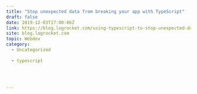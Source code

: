 ```yaml
---
title: "Stop unexpected data from breaking your app with TypeScript"
draft: false
date: 2019-12-03T17:00:06Z
link: https://blog.logrocket.com/using-typescript-to-stop-unexpected-data-from-breaking-your-app/?utm_medium=RSS&utm_source=hune
site: blog.logrocket.com
topic: Webdev
category:
  - Uncategorized
  
  - typescript
  
   
  

---
```

